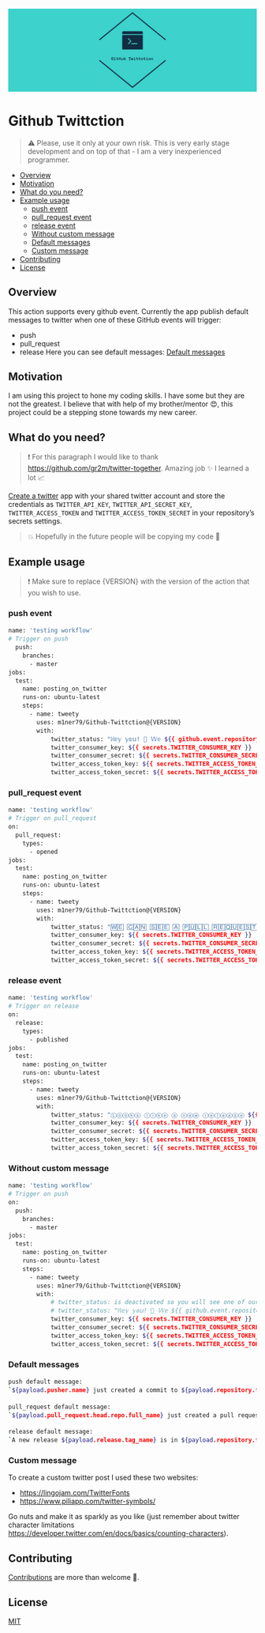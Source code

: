 ![Github Twittction logo](img/twitter_header_photo_2.png)
# Github Twittction

> :warning: Please, use it only at your own risk. This is very early stage development and on top of that - I am a very inexperienced programmer.

<!-- toc -->

- [Overview](#overview)
- [Motivation](#motivation)
- [What do you need?](#what-do-you-need)
- [Example usage](#example-usage)
  * [push event](#push-event)
  * [pull_request event](#pull_request-event)
  * [release event](#release-event)
  * [Without custom message](#without-custom-message)
  * [Default messages](#default-messages)
  * [Custom message](#custom-message)
- [Contributing](#contributing)
- [License](#license)

<!-- tocstop -->

## Overview

This action supports every github event. Currently the app publish default messages to twitter when one of these GitHub events will trigger: 
* push
* pull_request
* release
Here you can see default messages: [Default messages](#default-messages)

## Motivation

I am using this project to hone my coding skills. I have some but they are not the greatest. I believe that with help of my brother/mentor :heart_eyes:, this project could be a stepping stone towards my new career.

## What do you need?
>  :exclamation: For this paragraph I would like to thank https://github.com/gr2m/twitter-together. Amazing job :sparkles: I learned a lot :chart_with_upwards_trend:

[Create a twitter](docs/setup.md) app with your shared twitter account and store the credentials as `TWITTER_API_KEY`, `TWITTER_API_SECRET_KEY`, `TWITTER_ACCESS_TOKEN` and `TWITTER_ACCESS_TOKEN_SECRET` in your repository’s secrets settings.

> :boom: Hopefully in the future people will be copying my code :pray:

## Example usage

> :exclamation: Make sure to replace {VERSION} with the version of the action that you wish to use.

### push event

```sh
name: 'testing workflow'
# Trigger on push
  push:
    branches:
      - master
jobs:
  test:
    name: posting_on_twitter
    runs-on: ubuntu-latest
    steps:
      - name: tweety
        uses: m1ner79/Github-Twittction@{VERSION}
        with:
            twitter_status: "ℍ𝕖𝕪 𝕪𝕠𝕦! 👋 𝕎𝕖 ${{ github.event.repository.owner.name}} 𝕙𝕒𝕧𝕖 𝕒 𝕟𝕖𝕨 𝕔𝕠𝕞𝕞𝕚𝕥 𝕚𝕟 𝕥𝕙𝕖 𝕞𝕒𝕤𝕥𝕖𝕣 𝕓𝕣𝕒𝕟𝕔𝕙 🥳 \n 𝕀𝕥𝕤 𝕟𝕒𝕞𝕖 𝕚𝕤 ${{ github.event.commits[0].message }} 😱 \n ℂ𝕙𝕖𝕔𝕜 𝕚𝕥 𝕠𝕦𝕥 𝕙𝕖𝕣𝕖 👇 \n ${{ github.event.commits[0].url }}"
            twitter_consumer_key: ${{ secrets.TWITTER_CONSUMER_KEY }} 
            twitter_consumer_secret: ${{ secrets.TWITTER_CONSUMER_SECRET }} 
            twitter_access_token_key: ${{ secrets.TWITTER_ACCESS_TOKEN_KEY }} 
            twitter_access_token_secret: ${{ secrets.TWITTER_ACCESS_TOKEN_SECRET }} 
```

### pull_request event

```sh
name: 'testing workflow'
# Trigger on pull_request
on: 
  pull_request:
    types:
      - opened
jobs:
  test:
    name: posting_on_twitter
    runs-on: ubuntu-latest
    steps:
      - name: tweety
        uses: m1ner79/Github-Twittction@{VERSION}
        with:
            twitter_status: "🅆🄴 🄲🄰🄽 🅂🄴🄴 🄰 🄿🅄🄻🄻_🅁🄴🅀🅄🄴🅂🅃 ${{github.event.pull_request.title}} 🄲🅁🄴🄰🅃🄴🄳 🄱🅈 ${{github.event.pull_request.head.repo.full_name}} 🄲🄻🄸🄲🄺 🄷🄴🅁🄴 ${{github.event.pull_request.html_url}} 🄰🄽🄳 🅂🄴🄴 🄸🅃 🅈🄾🅄🅁🅂🄴🄻🄵"
            twitter_consumer_key: ${{ secrets.TWITTER_CONSUMER_KEY }} 
            twitter_consumer_secret: ${{ secrets.TWITTER_CONSUMER_SECRET }} 
            twitter_access_token_key: ${{ secrets.TWITTER_ACCESS_TOKEN_KEY }} 
            twitter_access_token_secret: ${{ secrets.TWITTER_ACCESS_TOKEN_SECRET }} 
```

### release event

```sh
name: 'testing workflow'
# Trigger on release
on: 
  release:
    types: 
      - published
jobs:
  test:
    name: posting_on_twitter
    runs-on: ubuntu-latest
    steps:
      - name: tweety
        uses: m1ner79/Github-Twittction@{VERSION}
        with:
            twitter_status: "Ⓛⓞⓞⓚⓢ ⓛⓘⓚⓔ ⓐ ⓝⓔⓦ ⓡⓔⓛⓔⓐⓢⓔ ${{github.event.release.tag_name}} ⓘⓢ ⓘⓝ ${{github.event.repository.full_name}} .Ⓜⓞⓡⓔ ⓓⓔⓣⓐⓘⓛⓢ ⓐⓡⓔ ⓐⓥⓐⓘⓛⓐⓑⓛⓔ ⓗⓔⓡⓔ ${{github.event.release.html_url}}"
            twitter_consumer_key: ${{ secrets.TWITTER_CONSUMER_KEY }} 
            twitter_consumer_secret: ${{ secrets.TWITTER_CONSUMER_SECRET }} 
            twitter_access_token_key: ${{ secrets.TWITTER_ACCESS_TOKEN_KEY }} 
            twitter_access_token_secret: ${{ secrets.TWITTER_ACCESS_TOKEN_SECRET }} 
```

### Without custom message

```sh
name: 'testing workflow'
# Trigger on push
on: 
  push:
    branches:
      - master
jobs:
  test:
    name: posting_on_twitter
    runs-on: ubuntu-latest
    steps:
      - name: tweety
        uses: m1ner79/Github-Twittction@{VERSION}
        with:
            # twitter_status: is deactivated so you will see one of our default messages
            # twitter_status: "ℍ𝕖𝕪 𝕪𝕠𝕦! 👋 𝕎𝕖 ${{ github.event.repository.owner.name}} 𝕙𝕒𝕧𝕖 𝕒 𝕟𝕖𝕨 𝕔𝕠𝕞𝕞𝕚𝕥 𝕚𝕟 𝕥𝕙𝕖 𝕞𝕒𝕤𝕥𝕖𝕣 𝕓𝕣𝕒𝕟𝕔𝕙 🥳 \n 𝕀𝕥𝕤 𝕟𝕒𝕞𝕖 𝕚𝕤 ${{ github.event.commits[0].message }} 😱 \n ℂ𝕙𝕖𝕔𝕜 𝕚𝕥 𝕠𝕦𝕥 𝕙𝕖𝕣𝕖 👇 \n ${{ github.event.commits[0].url }}"
            twitter_consumer_key: ${{ secrets.TWITTER_CONSUMER_KEY }} 
            twitter_consumer_secret: ${{ secrets.TWITTER_CONSUMER_SECRET }} 
            twitter_access_token_key: ${{ secrets.TWITTER_ACCESS_TOKEN_KEY }} 
            twitter_access_token_secret: ${{ secrets.TWITTER_ACCESS_TOKEN_SECRET }} 
```

### Default messages
```sh
push default message:
`${payload.pusher.name} just created a commit to ${payload.repository.full_name}. More details are available here: ${payload.commits[0].url}`

pull_request default message:
`${payload.pull_request.head.repo.full_name} just created a pull request: ${payload.pull_request.title}. More info is available here: ${payload.pull_request.html_url}`;

release default message:
`A new release ${payload.release.tag_name} is in ${payload.repository.full_name}. More details are available here ${payload.release.html_url}`;

```

### Custom message

To create a custom twitter post I used these two websites:

* https://lingojam.com/TwitterFonts 
* https://www.piliapp.com/twitter-symbols/

Go nuts and make it as sparkly as you like (just remember about twitter character limitations https://developer.twitter.com/en/docs/basics/counting-characters). 

## Contributing 

[Contributions](docs/contributing.md) are more than welcome :handshake:.

## License

[MIT](./LICENSE)